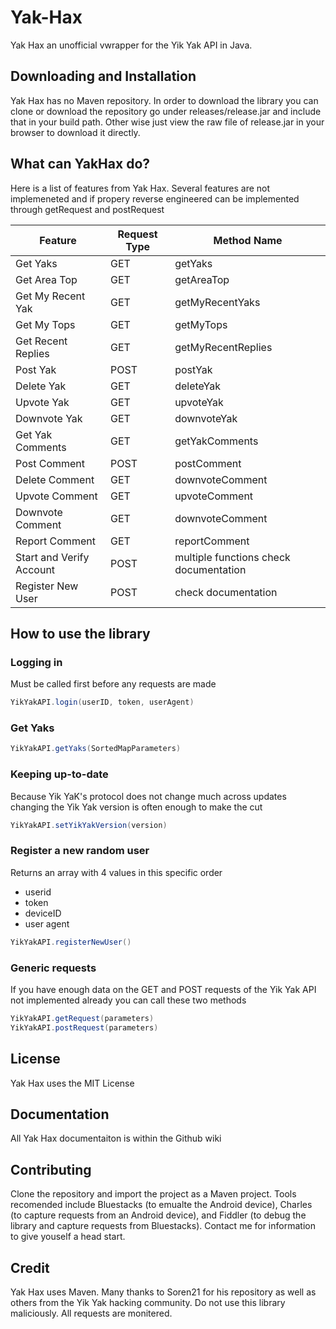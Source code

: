 # Yak-Hax
Yak Hax an unofficial vwrapper for the Yik Yak API in Java.

## Downloading and Installation
Yak Hax has no Maven repository. In order to download the library you can clone or download the repository go under releases/release.jar and include that in your build path. Other wise just view the raw file of release.jar in your browser to download it directly.

## What can YakHax do?
Here is a list of features from Yak Hax. Several features are not implemeneted and if propery reverse engineered can be implemented through getRequest and postRequest

| Feature                  | Request Type | Method Name                            |
|--------------------------|--------------|----------------------------------------|
| Get Yaks                 | GET          | getYaks                                |
| Get Area Top             | GET          | getAreaTop                             |
| Get My Recent Yak        | GET          | getMyRecentYaks                        |
| Get My Tops              | GET          | getMyTops                              |
| Get Recent Replies       | GET          | getMyRecentReplies                     |
| Post Yak                 | POST         | postYak                                |
| Delete Yak               | GET          | deleteYak                              |
| Upvote Yak               | GET          | upvoteYak                              |
| Downvote Yak             | GET          | downvoteYak                            |
| Get Yak Comments         | GET          | getYakComments                         |
| Post Comment             | POST         | postComment                            |
| Delete Comment           | GET          | downvoteComment                        |
| Upvote Comment           | GET          | upvoteComment                          |
| Downvote Comment         | GET          | downvoteComment                        |
| Report Comment           | GET          | reportComment                          |
| Start and Verify Account | POST         | multiple functions check documentation |
| Register New User        | POST         | check documentation                    |

## How to use the library
### Logging in
Must be called first before any requests are made
```java
YikYakAPI.login(userID, token, userAgent)
```

### Get Yaks
```java
YikYakAPI.getYaks(SortedMapParameters)
```

### Keeping up-to-date
Because Yik YaK's protocol does not change much across updates changing the Yik Yak version is often enough to make the cut
```java
YikYakAPI.setYikYakVersion(version)
```

### Register a new random user
Returns an array with 4 values in this specific order
* userid
* token
* deviceID
* user agent
```java
YikYakAPI.registerNewUser()
```

### Generic requests
If you have enough data on the GET and POST requests of the Yik Yak API not implemented already you can call these two methods
```java
YikYakAPI.getRequest(parameters)
YikYakAPI.postRequest(parameters)
```

## License
Yak Hax uses the MIT License

## Documentation
All Yak Hax documentaiton is within the Github wiki

## Contributing
Clone the repository and import the project as a Maven project. Tools recomended include Bluestacks (to emualte the Android device), Charles (to capture requests from an Android device), and Fiddler (to debug the library and capture requests from Bluestacks). Contact me for information to give youself a head start.

## Credit
Yak Hax uses Maven. Many thanks to Soren21 for his repository as well as others from the Yik Yak hacking community. Do not use this library maliciously. All requests are monitered.
